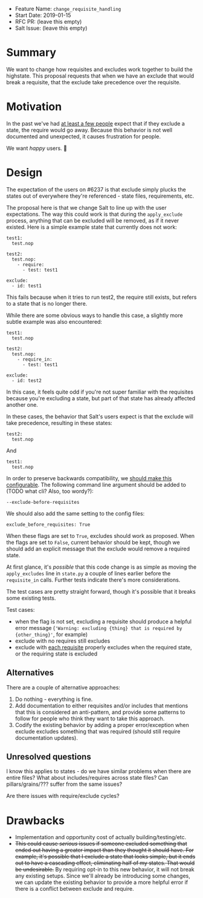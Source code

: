 - Feature Name: `change_requisite_handling`
- Start Date: 2019-01-15
- RFC PR: (leave this empty)
- Salt Issue: (leave this empty)

# Summary
[summary]: #summary

We want to change how requisites and excludes work together to build the highstate. This proposal requests that when we have an exclude that would break a requisite, that the exclude take precedence over the requisite.

# Motivation
[motivation]: #motivation

In the past we've had [at least a few people](https://github.com/saltstack/salt/issues/6237) expect that if they exclude a state, the require would go away. Because this behavior is not well documented and unexpected, it causes frustration for people.

We want *happy* users. :slightly_smiling_face:

# Design
[design]: #detailed-design

The expectation of the users on #6237 is that exclude simply plucks the states out of everywhere they're referenced - state files, requirements, etc.

The proposal here is that we change Salt to line up with the user expectations. The way this could work is that during the `apply_exclude` process, anything that can be excluded will be removed, as if it never existed. Here is a simple example state that currently does not work:

    test1:
      test.nop

    test2:
      test.nop:
        - require:
          - test: test1

    exclude:
      - id: test1

This fails because when it tries to run test2, the require still exists, but refers to a state that is no longer there.

While there are some obvious ways to handle this case, a slightly more subtle example was also encountered:

    test1:
      test.nop

    test2:
      test.nop:
        - require_in:
          - test: test1

    exclude:
      - id: test2

In this case, it feels quite odd if you're not super familiar with the requisites because you're excluding a state, but part of that state has already affected another one.

In these cases, the behavior that Salt's users expect is that the exclude will take precedence, resulting in these states:

    test2:
      test.nop

And

    test1:
      test.nop

In order to preserve backwards compatibility, we [should make this configurable][1]. The following command line argument should be added to (TODO what cli? Also, too wordy?):

    --exclude-before-requisites

We should also add the same setting to the config files:

    exclude_before_requisites: True

When these flags are set to `True`, excludes should work as proposed. When the flags are set to `False`, current behavior should be kept, though we should add an explicit message that the exclude would remove a required state.

At first glance, it's *possible* that this code change is as simple as moving the `apply_excludes` line in `state.py` a couple of lines earlier before the `requisite_in` calls. Further tests indicate there's more considerations.

The test cases are pretty straight forward, though it's possible that it breaks some existing tests.

Test cases:

- when the flag is not set, excluding a requisite should produce a helpful error message (`'Warning: excluding {thing} that is required by {other_thing}'`, for example)
- exclude with no requires still excludes
- exclude with [each requisite](https://docs.saltstack.com/en/latest/ref/states/requisites.html#direct-requisite-and-requisite-in-types) properly excludes when the required state, or the requiring state is excluded

## Alternatives
[alternatives]: #alternatives

There are a couple of alternative approaches:

1. Do nothing - everything is fine.
2. Add documentation to either requisites and/or includes that mentions that this is considered an anti-pattern, and provide some patterns to follow for people who think they want to take this approach.
3. Codify the existing behavior by adding a proper error/exception when exclude excludes something that was required (should still require documentation updates).

## Unresolved questions
[unresolved]: #unresolved-questions

I know this applies to states - do we have similar problems when there are entire files? What about includes/requires across state files? Can pillars/grains/??? suffer from the same issues?

Are there issues with require/exclude cycles?

# Drawbacks
[drawbacks]: #drawbacks

- Implementation and opportunity cost of actually building/testing/etc.
- <strike>This could cause *serious* issues if someone excluded something that ended out having a greater impact than they thought it should have. For example, it's possible that I exclude a state that looks simple, but it ends out to have a cascading effect, eliminating half of my states. That would be undesirable.</strike> By requiring opt-in to this new behavior, it will not break any existing setups. Since we'll already be introducing some changes, we can update the existing behavior to provide a more helpful error if there is a conflict between exclude and require.


[1]: https://github.com/saltstack/salt/pull/51183#issuecomment-454646418
